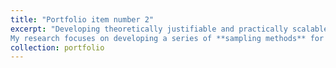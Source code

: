 ```yaml
---
title: "Portfolio item number 2"
excerpt: "Developing theoretically justifiable and practically scalable methods for large **dependent data** is the primary motivation for my research. 
My research focuses on developing a series of **sampling methods** for temporal or spatial dependent data in the streaming data setting and the decentralized data acquisition environment. For statistical methodology, the techniques of *sequential analysis*, *online learning* and *decentralized optimization* have been integrated into my proposed sampling methods."
collection: portfolio
---
```

